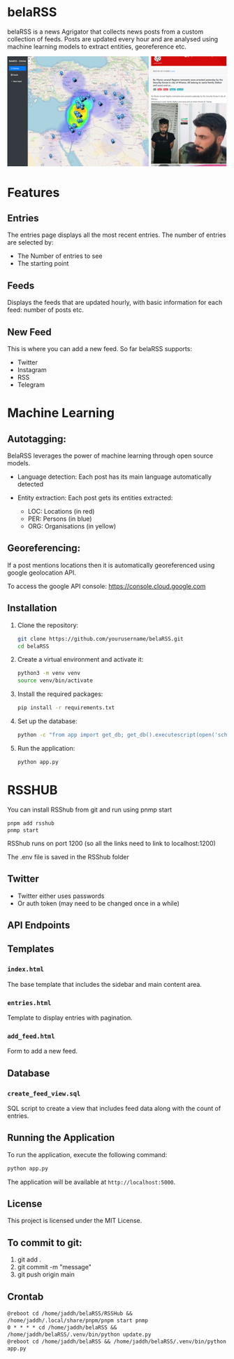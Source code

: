 # belaRSS

belaRSS is a news Agrigator that collects news posts from a custom collection of feeds. Posts are updated every hour and are analysed using machine learning models to extract entities, georeference etc. 

![alt text](docs_images/SCREENSHOT.png "Screen shot of the BelaRSS interface")

# Features

## Entries
The entries page displays all the most recent entries. The number of entries are selected by: 
- The Number of entries to see 
- The starting point

## Feeds
Displays the feeds that are updated hourly, with basic information for each feed: number of posts etc. 

## New Feed
This is where you can add a new feed. So far belaRSS supports: 
- Twitter
- Instagram 
- RSS 
- Telegram 

# Machine Learning

## Autotagging: 

BelaRSS leverages the power of machine learning through open source models. 

- Language detection: Each post has its main language automatically detected

- Entity extraction: Each post gets its entities extracted: 
    - LOC: Locations (in red)
    - PER: Persons (in blue)
    - ORG: Organisations (in yellow)

## Georeferencing: 

If a post mentions locations then it is automatically georeferenced using google geolocation API. 

To access the google API console: https://console.cloud.google.com

## Installation

1. Clone the repository:
    ```bash
    git clone https://github.com/yourusername/belaRSS.git
    cd belaRSS
    ```

2. Create a virtual environment and activate it:
    ```bash
    python3 -m venv venv
    source venv/bin/activate
    ```

3. Install the required packages:
    ```bash
    pip install -r requirements.txt
    ```

4. Set up the database:
    ```bash
    python -c "from app import get_db; get_db().executescript(open('schema.sql').read())"
    ```

5. Run the application:
    ```bash
    python app.py
    ```


# RSSHUB 

You can install RSShub from git and run using pnmp start

````
pnpm add rsshub
pnmp start
````
RSShub runs on port 1200 (so all the links need to link to localhost:1200)

The .env file is saved in the RSShub folder

## Twitter
- Twitter either uses passwords
- Or auth token (may need to be changed once in a while)

## API Endpoints

## Templates

### `index.html`

The base template that includes the sidebar and main content area.

### `entries.html`

Template to display entries with pagination.

### `add_feed.html`

Form to add a new feed.


## Database

### `create_feed_view.sql`

SQL script to create a view that includes feed data along with the count of entries.

## Running the Application

To run the application, execute the following command:
```bash
python app.py
```

The application will be available at `http://localhost:5000`.

## License

This project is licensed under the MIT License.

## To commit to git: 
1. git add .
2. git commit -m "message"
3. git push origin main


## Crontab 

```
@reboot cd /home/jaddh/belaRSS/RSSHub && /home/jaddh/.local/share/pnpm/pnpm start pnmp
0 * * * * cd /home/jaddh/belaRSS && /home/jaddh/belaRSS/.venv/bin/python update.py
@reboot cd /home/jaddh/belaRSS && /home/jaddh/belaRSS/.venv/bin/python app.py
```